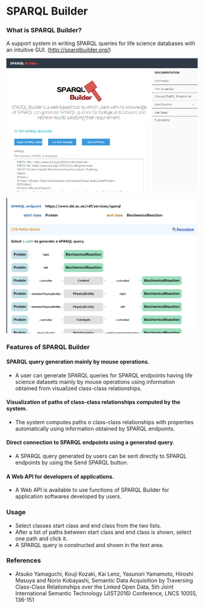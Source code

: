 # SPARQL Builder
### What is SPARQL Builder?

A support system in writing SPARQL queries for life science databases with an intuitive GUI.   (http://sparqlbuilder.org/)

![Fig-1](https://raw.githubusercontent.com/dbcls/website/master/services/images/sparqlbuilder01_20180530.png)

![Fig-2](https://raw.githubusercontent.com/dbcls/website/master/services/images/sparqlbuilder02_20180530.png)  

### Features of SPARQL Builder

#### SPARQL query generation mainly by mouse operations.

* A user can generate SPARQL queries for SPARQL endpoints having life science datasets mainly by mouse operations using information obtained from visualized class-class relationships.

#### Visualization of paths of class-class relationships computed by the system.

* The system computes paths o class-class relationships with properties automatically using information obtained by SPARQL endpoints.

#### Direct connection to SPARQL endpoints using a generated query.

* A SPARQL query generated by users can be sent directly to SPARQL endpoints by using the Send SPARQL button.

#### A Web API for developers of applications.

* A Web API is available to use functions of SPARQL Builder for application softwares developed by users.

### Usage

* Select classes start class and end class from the two lists.
* After a list of paths between start class and end class is shown, select one path and click it.
* A SPARQL query is constructed and shown in the text area.

### References

* Atsuko Yamaguchi, Kouji Kozaki, Kai Lenz, Yasunori Yamamoto, Hiroshi Masuya and Norio Kobayashi, Semantic Data Acquisition by Traversing Class-Class Relationships over the Linked Open Data, 5th Joint International Semantic Technology (JIST2016) Conference, LNCS 10055, 136-151

